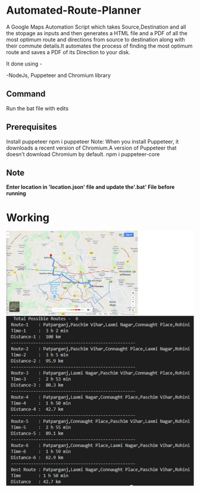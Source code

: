 # Automated-Route-Planner
A Google Maps Automation Script which takes Source,Destination and all the stopage as inputs and then generates a HTML file and a PDF of all the most optimum route and directions from source to destination along with their commute details.It automates the process of finding the most optimum route and saves a PDF of its Direction to your disk. 

It done using - 

 -NodeJs, Puppeteer and Chromium library

## Command
Run the bat file with edits

## Prerequisites
Install puppeteer npm i puppeteer Note: When you install Puppeteer, it downloads a recent version of Chromium.A version of Puppeteer that doesn't download Chromium by default. npm i puppeteer-core

## Note
**Enter location  in 'location.json' file and update the'.bat' File before running**

 # Working
 ![Map](Images/screenshot0.png)
 ![Result](Images/result.png)
